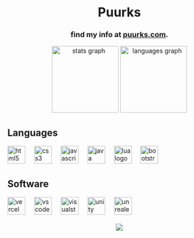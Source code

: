 <!DOCTYPE html>
<html>
  <body>
    <h1 align="center">Puurks</h1>
    <h3 align="center">find my info at <a href="https://www.puurks.com/">puurks.com</a>.<br></h3>
    <div align="center">
      <img src="https://github-readme-stats.vercel.app/api?username=Puurks&hide_title=false&hide_rank=false&show_icons=true&include_all_commits=true&count_private=true&disable_animations=false&theme=dracula&locale=en&hide_border=false&order=1" height="150" alt="stats graph"  />
      <img src="https://github-readme-stats.vercel.app/api/top-langs?username=Puurks&locale=en&hide_title=false&layout=compact&card_width=320&langs_count=5&theme=dracula&hide_border=false&order=2" height="150" alt="languages graph"  />
    </div>
    <h2 align="left">Languages</h2>
    <div align="left">
      <img src="https://skillicons.dev/icons?i=html" height="40" alt="html5 logo"  />
      <img width="12" />
      <img src="https://skillicons.dev/icons?i=css" height="40" alt="css3 logo"  />
      <img width="12" />
      <img src="https://skillicons.dev/icons?i=js" height="40" alt="javascript logo"  />
      <img width="12" />
      <img src="https://skillicons.dev/icons?i=java" height="40" alt="java logo"  />
      <img width="12" />
      <img src="https://skillicons.dev/icons?i=lua" height="40" alt="lua logo"  />
      <img width="12" />
      <img src="https://skillicons.dev/icons?i=bootstrap" height="40" alt="bootstrap logo"  />
    </div>
    <h2 align="left">Software</h2>
    <div align="left">
      <img src="https://skillicons.dev/icons?i=vercel" height="40" alt="vercel logo"  />
      <img width="12" />
      <img src="https://skillicons.dev/icons?i=vscode" height="40" alt="vscode logo"  />
      <img width="12" />
      <img src="https://skillicons.dev/icons?i=visualstudio" height="40" alt="visualstudio logo"  />
      <img width="12" />
      <img src="https://skillicons.dev/icons?i=unity" height="40" alt="unity logo"  />
      <img width="12" />
      <img src="https://skillicons.dev/icons?i=unreal" height="40" alt="unrealengine logo"  />
    </div>
    <br>
    <div align="center">
      <img src="https://profile-counter.glitch.me/Puurks/count.svg?"  />
    </div>
  </body>
</html>
<!--
**Puurks/Puurks** is a ✨ _special_ ✨ repository because its `README.md` (this file) appears on your GitHub profile.

Here are some ideas to get you started:

- 🔭 I’m currently working on ...
- 🌱 I’m currently learning ...
- 👯 I’m looking to collaborate on ...
- 🤔 I’m looking for help with ...
- 💬 Ask me about ...
- 📫 How to reach me: ...
- 😄 Pronouns: ...
- ⚡ Fun fact: ...
-->
